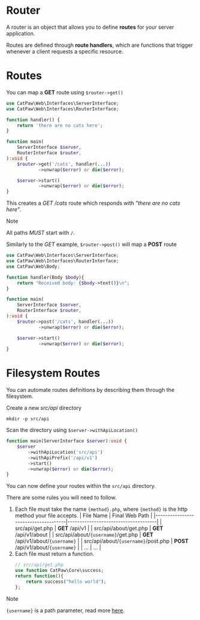 # Router

A router is an object that allows you to define __routes__ for your server application.

Routes are defined through __route handlers__, which are functions that trigger whenever a client requests a specific resource.

# Routes

You can map a __GET__ route using `$router->get()`

```php
use CatPaw\Web\Interfaces\ServerInterface;
use CatPaw\Web\Interfaces\RouterInterface;

function handler() {
    return 'there are no cats here';
}

function main(
    ServerInterface $server, 
    RouterInterface $router,
):void {
    $router->get('/cats', handler(...))
            ->unwrap($error) or die($error);

    $server->start()
            ->unwrap($error) or die($error);
}
```

This creates a _GET /cats_ route which responds with _"there are no cats here"_.

> [!NOTE]
> All paths _MUST_ start with `/`.


Similarly to the _GET_ example, `$router->post()` will map a **POST** route

```php
use CatPaw\Web\Interfaces\ServerInterface;
use CatPaw\Web\Interfaces\RouterInterface;
use CatPaw\Web\Body;

function handler(Body $body){
    return "Received body: {$body->text()}\n";
}

function main(
    ServerInterface $server, 
    RouterInterface $router,
):void {
    $router->post('/cats', handler(...))
            ->unwrap($error) or die($error);

    $server->start()
            ->unwrap($error) or die($error);
}
```

# Filesystem Routes

You can automate routes definitions by describing them through the filesystem.

Create a new _src/api_ directory
```shell
mkdir -p src/api
```
Scan the directory using `$server->withApiLocation()`
```php
function main(ServerInterface $server):void {
    $server
        ->withApiLocation('src/api')
        ->withApiPrefix('/api/v1')
        ->start()
        ->unwrap($error) or die($error);
}
```

You can now define your routes within the `src/api` directory.

There are some rules you will need to follow.

1. Each file must take the name `{method}.php`, where `{method}` is the http method your file accepts.
   | File Name                           | Final Web Path                      |
   |-------------------------------------|-------------------------------------|
   | src/api/get.php                     | __GET__ /api/v1                     |
   | src/api/about/get.php               | __GET__ /api/v1/about               |
   | src/api/about/`{username}`/get.php  | __GET__ /api/v1/about/`{username}`  |
   | src/api/about/`{username}`/post.php | __POST__ /api/v1/about/`{username}` |
   | ...                                 | ...                                 |
2. Each file must return a function.
   ```php
   // src/api/get.php
   use function CatPaw\Core\success;
   return function(){
       return success("hello world");
   };
   ```

> [!NOTE]
> `{username}` is a path parameter, read more [here](./Server%20Path%20Parameters.md).